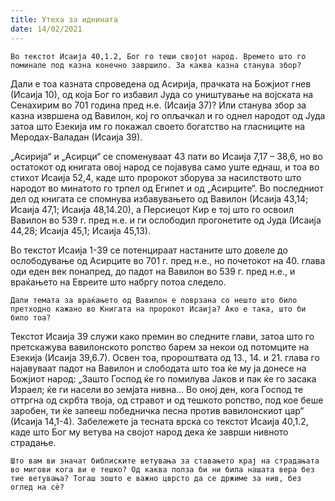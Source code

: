 ```yaml
---
title: Утеха за иднината 
date: 14/02/2021
---
```


`Во текстот Исаија 40,1.2, Бог го теши својот народ. Времето што го поминале под казна конечно завршило. За каква казна станува збор?`

Дали е тоа казната спроведена од Асирија, прачката на Божјиот гнев (Исаија 10), од која Бог го избавил Јуда со уништување на војската на Сенахирим во 701 година пред н.е. (Исаија 37)? Или станува збор за казна извршена од Вавилон, кој го опљачкал и го однел народот од Јуда затоа што Езекија им го покажал своето богатство на гласниците на Меродах-Валадан (Исаија 39).

„Асирија“ и „Асирци“ се споменуваат 43 пати во Исаија 7,17 – 38,6, но во остатокот од книгата овој народ се појавува само уште еднаш, и тоа во стихот Исаија 52,4, каде што пророкот зборува за насилството што народот во минатото го трпел од Египет и од „Асирците“. Во последниот дел од книгата се спомнува избавувањето од Вавилон (Исаија 43,14; Исаија 47,1; Исаија 48,14.20), а Персиецот Кир е тој што го освоил Вавилон во 539 г. пред н.е. и ги ослободил прогонетите од Јуда (Исаија 44,28; Исаија 45,1; Исаија 45,13).

Во текстот Исаија 1-39 се потенцираат настаните што довеле до ослободување од Асирците во 701 г. пред н.е., но почетокот на 40. глава оди еден век понапред, до падот на Вавилон во 539 г. пред н.е., и враќањето на Евреите што набргу потоа следело.

`Дали темата за враќањето од Вавилон е поврзана со нешто што било претходно кажано во Книгата на пророкот Исаија? Ако е така, што би било тоа?`

Текстот Исаија 39 служи како премин во следните глави, затоа што го претскажува вавилонското ропство барем за некои од потомците на Езекија (Исаија 39,6.7). Освен тоа, пророштвата од 13., 14. и 21. глава го најавуваат падот на Вавилон и слободата што тоа ќе му ја донесе на Божјиот народ: „Зашто Господ ќе го помилува Јаков и пак ќе го засака Израел; ќе ги насели во земјата нивна... Во оној ден, кога Господ те оттргна од скрбта твоја, од стравот и од тешкото ропство, под кое беше заробен, ти ќе запееш победничка песна против вавилонскиот цар“ (Исаија 14,1-4). Забележете ја тесната врска со текстот Исаија 40,1.2, каде што Бог му ветува на својот народ дека ќе заврши нивното страдање.

`Што вам ви значат библиските ветувања за ставањето крај на страдањата во мигови кога ви е тешко? Од каква полза би ни била нашата вера без тие ветувања? Тогаш зошто е важно цврсто да се држиме за нив, без оглед на сè?`
